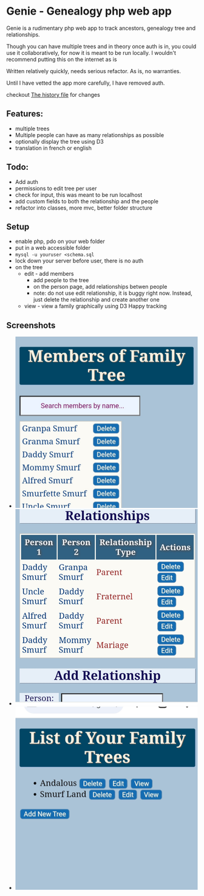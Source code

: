 # Genie - Genealogy php web app

Genie is a rudimentary php web app to track ancestors, genealogy tree and relationships.

Though you can have multiple trees and in theory once auth is in, you could use it collaboratively, for now it is meant to be run locally. I wouldn't recommend putting this on the internet as is

Written relatively quickly, needs serious refactor. As is, no warranties.

Until I have vetted the app more carefully, I have removed auth.

checkout [The history file](history.md) for changes

## Features:
- multiple trees
- Multiple people can have as many relationships as possible
- optionally display the tree using D3
- translation in french or english

## Todo:
- Add auth
- permissions to edit tree per user
- check for input, this was meant to be run localhost
- add custom fields to both the relationship and the people
- refactor into classes, more mvc, better folder structure

## Setup

- enable php, pdo on your web folder
- put in a web accessible folder
- ```mysql -u youruser <schema.sql```
- lock down your server before user, there is no auth
- on the tree
    - edit - add members
        - add people to the tree
        - on the person page, add relationships betwen people
        - note: do not use edit relationship, it is buggy right now. Instead, just delete the relationship and create another one
    - view - view a family graphically using D3
Happy tracking

## Screenshots

- ![Family List](screenshot/family_list.jpg)
- ![Relationships](screenshot/relationships.jpg)
- ![List Trees](screenshot/list_trees.jpg)

